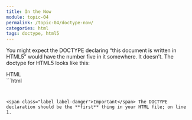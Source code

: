 ```yaml
---
title: In the Now
module: topic-04
permalink: /topic-04/doctype-now/
categories: html
tags: doctype, html5
---
```


<div class="divider-heading"></div>

You might expect the DOCTYPE declaring “this document is written in HTML5” would have the number five in it somewhere. It doesn’t. The doctype for HTML5 looks like this:


<div id="code-heading">HTML</div>
```html
<!DOCTYPE html>

```


<span class="label label-danger">Important</span> The DOCTYPE declaration should be the **first** thing in your HTML file; on line 1.
